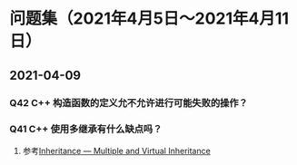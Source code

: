 # 问题集（2021年4月5日～2021年4月11日）

## 2021-04-09

### Q42 C++ 构造函数的定义允不允许进行可能失败的操作？

### Q41 C++ 使用多继承有什么缺点吗？

1. 参考[Inheritance — Multiple and Virtual Inheritance][inheritance]

  [inheritance]: https://isocpp.org/wiki/faq/multiple-inheritance
